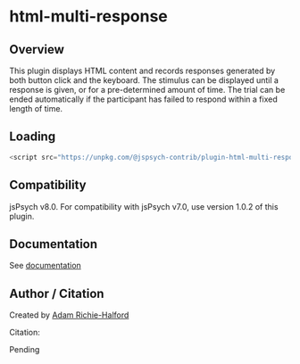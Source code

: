 # html-multi-response

## Overview

This plugin displays HTML content and records responses generated by both button click and the keyboard. The stimulus can be displayed until a response is given, or for a pre-determined amount of time. The trial can be ended automatically if the participant has failed to respond within a fixed length of time.

## Loading

```js
<script src="https://unpkg.com/@jspsych-contrib/plugin-html-multi-response@1.0.2"></script>
```

## Compatibility

jsPsych v8.0. For compatibility with jsPsych v7.0, use version 1.0.2 of this plugin.

## Documentation

See [documentation](docs/jspsych-html-multi-response.md)

## Author / Citation

Created by [Adam Richie-Halford](https://github.com/richford)

Citation:

Pending
